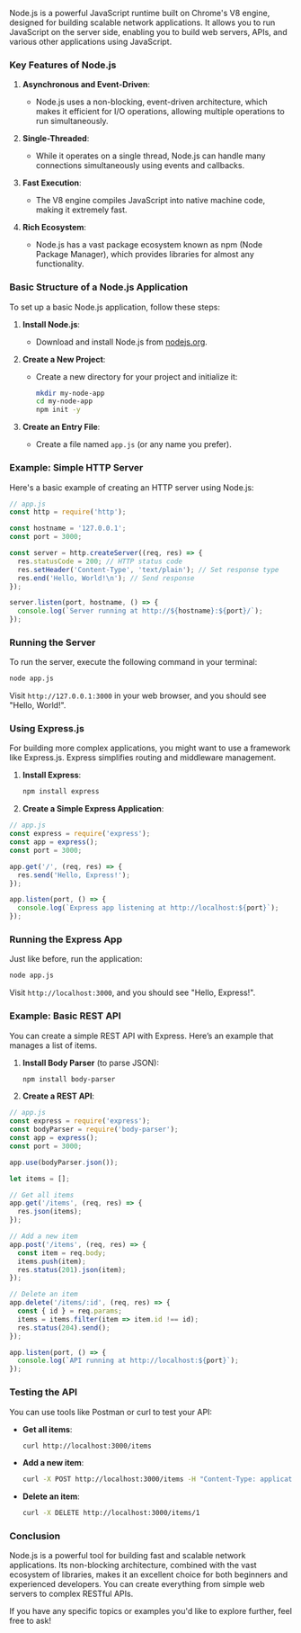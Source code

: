 Node.js is a powerful JavaScript runtime built on Chrome's V8 engine, designed for building scalable network applications. It allows you to run JavaScript on the server side, enabling you to build web servers, APIs, and various other applications using JavaScript.

### Key Features of Node.js

1. **Asynchronous and Event-Driven**:
   - Node.js uses a non-blocking, event-driven architecture, which makes it efficient for I/O operations, allowing multiple operations to run simultaneously.

2. **Single-Threaded**:
   - While it operates on a single thread, Node.js can handle many connections simultaneously using events and callbacks.

3. **Fast Execution**:
   - The V8 engine compiles JavaScript into native machine code, making it extremely fast.

4. **Rich Ecosystem**:
   - Node.js has a vast package ecosystem known as npm (Node Package Manager), which provides libraries for almost any functionality.

### Basic Structure of a Node.js Application

To set up a basic Node.js application, follow these steps:

1. **Install Node.js**:
   - Download and install Node.js from [nodejs.org](https://nodejs.org/).

2. **Create a New Project**:
   - Create a new directory for your project and initialize it:
     ```bash
     mkdir my-node-app
     cd my-node-app
     npm init -y
     ```

3. **Create an Entry File**:
   - Create a file named `app.js` (or any name you prefer).

### Example: Simple HTTP Server

Here's a basic example of creating an HTTP server using Node.js:

```javascript
// app.js
const http = require('http');

const hostname = '127.0.0.1';
const port = 3000;

const server = http.createServer((req, res) => {
  res.statusCode = 200; // HTTP status code
  res.setHeader('Content-Type', 'text/plain'); // Set response type
  res.end('Hello, World!\n'); // Send response
});

server.listen(port, hostname, () => {
  console.log(`Server running at http://${hostname}:${port}/`);
});
```

### Running the Server

To run the server, execute the following command in your terminal:

```bash
node app.js
```

Visit `http://127.0.0.1:3000` in your web browser, and you should see "Hello, World!".

### Using Express.js

For building more complex applications, you might want to use a framework like Express.js. Express simplifies routing and middleware management.

1. **Install Express**:
   ```bash
   npm install express
   ```

2. **Create a Simple Express Application**:

```javascript
// app.js
const express = require('express');
const app = express();
const port = 3000;

app.get('/', (req, res) => {
  res.send('Hello, Express!');
});

app.listen(port, () => {
  console.log(`Express app listening at http://localhost:${port}`);
});
```

### Running the Express App

Just like before, run the application:

```bash
node app.js
```

Visit `http://localhost:3000`, and you should see "Hello, Express!".

### Example: Basic REST API

You can create a simple REST API with Express. Here’s an example that manages a list of items.

1. **Install Body Parser** (to parse JSON):
   ```bash
   npm install body-parser
   ```

2. **Create a REST API**:

```javascript
// app.js
const express = require('express');
const bodyParser = require('body-parser');
const app = express();
const port = 3000;

app.use(bodyParser.json());

let items = [];

// Get all items
app.get('/items', (req, res) => {
  res.json(items);
});

// Add a new item
app.post('/items', (req, res) => {
  const item = req.body;
  items.push(item);
  res.status(201).json(item);
});

// Delete an item
app.delete('/items/:id', (req, res) => {
  const { id } = req.params;
  items = items.filter(item => item.id !== id);
  res.status(204).send();
});

app.listen(port, () => {
  console.log(`API running at http://localhost:${port}`);
});
```

### Testing the API

You can use tools like Postman or curl to test your API:

- **Get all items**:
  ```bash
  curl http://localhost:3000/items
  ```

- **Add a new item**:
  ```bash
  curl -X POST http://localhost:3000/items -H "Content-Type: application/json" -d '{"id": "1", "name": "Item 1"}'
  ```

- **Delete an item**:
  ```bash
  curl -X DELETE http://localhost:3000/items/1
  ```

### Conclusion

Node.js is a powerful tool for building fast and scalable network applications. Its non-blocking architecture, combined with the vast ecosystem of libraries, makes it an excellent choice for both beginners and experienced developers. You can create everything from simple web servers to complex RESTful APIs.

If you have any specific topics or examples you'd like to explore further, feel free to ask!